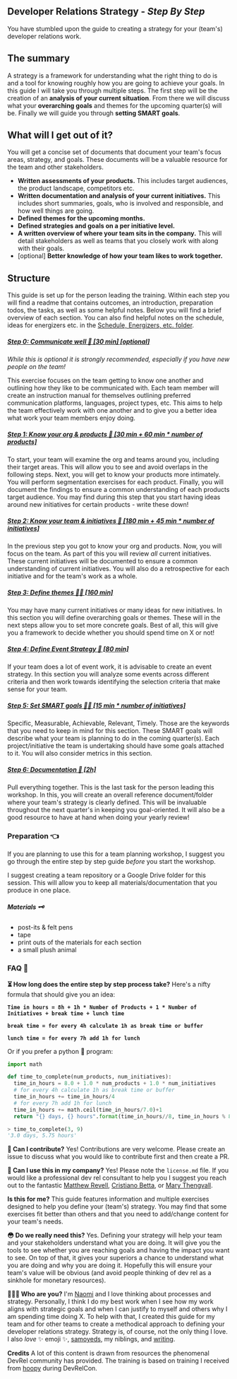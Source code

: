 Developer Relations Strategy - *Step By Step*
----------------------------------------------

You have stumbled upon the guide to creating a strategy for your (team's) developer relations work.

## The summary
A strategy is a framework for understanding what the right thing to do is and a tool for knowing roughly how you are going to achieve your goals.
In this guide I will take you through multiple steps. The first step will be the creation of an **analysis of your current situation**. From there we will discuss what your **overarching goals** and themes for the upcoming quarter(s) will be. Finally we will guide you through **setting SMART goals**.

## What will I get out of it?
You will get a concise set of documents that document your team's focus areas, strategy, and goals. These documents will be a valuable resource for the team and other stakeholders.

- **Written assessments of your products.** This includes target audiences, the product landscape, competitors etc.
- **Written documentation and analysis of your current initiatives.** This includes short summaries, goals, who is involved and responsible, and how well things are going.
- **Defined themes for the upcoming months.**
- **Defined strategies and goals on a per initiative level.**
- **A written overview of where your team sits in the company.** This will detail stakeholders as well as teams that you closely work with along with their goals.
- [optional] **Better knowledge of how your team likes to work together.**

## Structure

This guide is set up for the person leading the training. Within each step you will find a readme that contains outcomes, an introduction, preparation todos, the tasks, as well as some helpful notes. Below you will find a brief overview of each section. You can also find helpful notes on the schedule, ideas for energizers etc. in the [Schedule, Energizers, etc. folder](/Schedule%2C%20Energizers%2C%20etc.).

##### [Step 0: Communicate well 🎤 [30 min] [_optional_]](/Step%200:%20Communicate%20well)
_While this is optional it is strongly recommended, especially if you have new people on the team!_

This exercise focuses on the team getting to know one another and outlining how they like to be communicated with. Each team member will create an instruction manual for themselves outlining preferred communication platforms, languages, project types, etc. This aims to help the team effectively work with one another and to give you a better idea what work your team members enjoy doing.

##### [Step 1: Know your org & products 🧐 [30 min + 60 min * number of products]](/Step%201:%20Know%20your%20org%20&%20products)
To start, your team will examine the org and teams around you, including their target areas. This will allow you to see and avoid overlaps in the following steps. Next, you will get to know your products more intimately. You will perform segmentation exercises for each product. Finally, you will document the findings to ensure a common understanding of each products target audience. You may find during this step that you start having ideas around new initiatives for certain products - write these down!

##### [Step 2: Know your team & initiatives 🙌 [180 min + 45 min * number of initiatives]](/Step%202:%20Know%20your%20team%20&%20initiatives)
In the previous step you got to know your org and products. Now, you will focus on the team. As part of this you will review _all_ current initiatives. These current initiatives will be documented to ensure a common understanding of current initiatives. You will also do a retrospective for each initiative and for the team's work as a whole.

##### [Step 3: Define themes 🧞‍♀️ [160 min]](/Step%203:%20Define%20themes)
You may have many current initiatives or many ideas for new initiatives. In this section you will define overarching goals or themes. These will in the next steps allow you to set more concrete goals. Best of all, this will give you a framework to decide whether you should spend time on X or not!

##### [Step 4: Define Event Strategy 💃 [80 min]](/Step%204:%20Define%20Event%20Strategy)
If your team does a lot of event work, it is advisable to create an event strategy. In this section you will analyze some events across different criteria and then work towards identifying the selection criteria that make sense for your team.

##### [Step 5: Set SMART goals 🏃‍♀️ [15 min * number of initiatives]](/Step%205:%20Set%20SMART%20goals)
Specific, Measurable, Achievable, Relevant, Timely. Those are the keywords that you need to keep in mind for this section. These SMART goals will describe what your team is planning to do in the coming quarter(s). Each project/initiative the team is undertaking should have some goals attached to it. You will also consider metrics in this section.

##### [Step 6: Documentation 📜 [2h]](/Step%206:%20Documentation)
Pull everything together. This is the last task for the person leading this workshop. In this, you will create an overall reference document/folder where your team's strategy is clearly defined. This will be invaluable throughout the next quarter's in keeping you goal-oriented. It will also be a good resource to have at hand when doing your yearly review!

### Preparation 👈

If you are planning to use this for a team planning workshop, I suggest you go through the entire step by step guide _before_ you start the workshop.

I suggest creating a team repository or a Google Drive folder for this session. This will allow you to keep all materials/documentation that you produce in one place.

##### Materials 🗝
- post-its & felt pens
- tape
- print outs of the materials for each section
- a small plush animal

### FAQ 🤔
**⏳ How long does the entire step by step process take?**
Here's a nifty formula that should give you an idea:

**`Time in hours = 8h + 1h * Number of Products + 1 * Number of Initiatives + break time + lunch time`**

**`break time = for every 4h calculate 1h as break time or buffer`**

**`lunch time = for every 7h add 1h for lunch`**

Or if you prefer a python 🐍 program:
```python
import math

def time_to_complete(num_products, num_initiatives):
  time_in_hours = 8.0 + 1.0 * num_products + 1.0 * num_initiatives
  # for every 4h calculate 1h as break time or buffer
  time_in_hours += time_in_hours/4
  # for every 7h add 1h for lunch
  time_in_hours += math.ceil(time_in_hours/7.0)+1
  return "{} days, {} hours".format(time_in_hours//8, time_in_hours % 8)

> time_to_complete(3, 9)
'3.0 days, 5.75 hours'
```

**👋 Can I contribute?**
Yes! Contributions are very welcome. Please create an issue to discuss what you would like to contribute first and then create a PR.

**💼 Can I use this in my company?**
Yes! Please note the `license.md` file. If you would like a professional dev rel consultant to help you I suggest you reach out to the fantastic [Matthew Revell](https://matthewrevell.com/), [Cristiano Betta](https://betta.io/), or [Mary Thengvall](https://www.marythengvall.com/about/).

**Is this for me?**
This guide features information and multiple exercises designed to help you define your (team's) strategy. You may find that some exercises fit better than others and that you need to add/change content for your team's needs.

**😳 Do we really need this?** Yes. Defining your strategy will help your team and your stakeholders understand what you are doing. It will give you the tools to see whether you are reaching goals and having the impact you want to see. On top of that, it gives your superiors a chance to understand what you are doing and why you are doing it. Hopefully this will ensure your team's value will be obvious (and avoid people thinking of dev rel as a sinkhole for monetary resources).

**👩🏼‍💻 Who are you?**
I'm [Naomi](https://twitter.com/naomi_pen) and I love thinking about processes and strategy. Personally, I think I do my best work when I see how my work aligns with strategic goals and when I can justify to myself and others why I am spending time doing X. To help with that, I created this guide for my team and for other teams to create a methodical approach to defining your developer relations strategy. Strategy is, of course, not the only thing I love. I also _love_ ✨ emoji ✨, [samoyeds](https://weheartit.com/entry/307342706), my niblings, and [writing](http://blog.naomi.codes/).

**Credits**
A lot of this content is drawn from resources the phenomenal DevRel community has provided. The training is based on training I received from [hoopy](http://hoopy.io) during DevRelCon.
